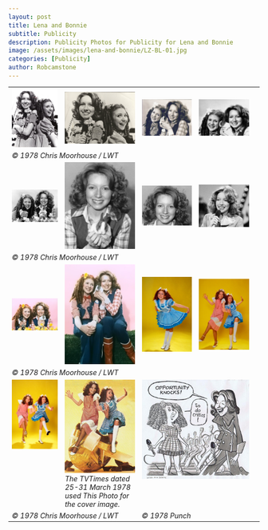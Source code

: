 ```yaml
---
layout: post
title: Lena and Bonnie
subtitle: Publicity
description: Publicity Photos for Publicity for Lena and Bonnie
image: /assets/images/lena-and-bonnie/LZ-BL-01.jpg
categories: [Publicity]
author: Robcamstone
---
```


<table>
<tr>
<td><img src="/assets/images/lena-and-bonnie/LZ-BL-01.jpg"></td>
<td><img src="/assets/images/lena-and-bonnie/lena-bonnie-01.jpg"></td>
<td><img src="/assets/images/lena-and-bonnie/lena-bonnie-02.jpg"></td>
<td><img src="/assets/images/lena-and-bonnie/lena-bonnie-03.jpg"></td>
</tr>

<tr>
<td colspan="4" style="font-style: italic;">&copy; 1978 Chris Moorhouse / LWT</td>
</tr>

<tr>
<td><img src="/assets/images/lena-and-bonnie/lena-bonnie-04.jpg"></td>
<td><img src="/assets/images/lena-and-bonnie/lena-bonnie-05.jpg"></td>
<td><img src="/assets/images/lena-and-bonnie/lena-bonnie-06.jpg"></td>
<td><img src="/assets/images/lena-and-bonnie/lena-bonnie-07.jpg"></td>
</tr>

<tr>
<td colspan="4" style="font-style: italic;">&copy; 1978 Chris Moorhouse / LWT</td>
</tr>

<tr>
<td><img src="/assets/images/lena-and-bonnie/lena-bonnie-08.jpg"></td>
<td><img src="/assets/images/lena-and-bonnie/lena-bonnie-09.jpg"></td>
<td><img src="/assets/images/lena-and-bonnie/lena-bonnie-10.jpg"></td>
<td><img src="/assets/images/lena-and-bonnie/lena-bonnie-11.jpg"></td>
<td></td>
</tr>

<tr>
<td colspan="4" style="font-style: italic;">&copy; 1978 Chris Moorhouse / LWT</td>
</tr>

<tr style="vertical-align: top;">
<td><img src="/assets/images/lena-and-bonnie/lena-bonnie-12.jpg"></td>
<td style="font-style: italic;"><img src="/assets/images/lena-and-bonnie/lena-bonnie-13.jpg"><br />The TVTimes dated<br />25-31 March 1978 used This Photo for the cover image.</td>
<td colspan="2"><img src="/assets/images/lena-and-bonnie/punch-lena-bonnie.jpg"></td>
</tr>

<tr>
<td colspan="2" style="font-style: italic;">&copy; 1978 Chris Moorhouse / LWT</td>
<td colspan="2" style="font-style: italic;">&copy; 1978 Punch</td>
</tr>
</table>

